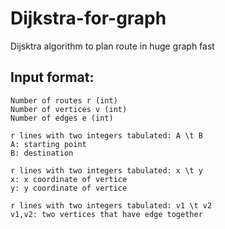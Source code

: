# Dijkstra-for-graph
Dijsktra algorithm to plan route in huge graph fast

## Input format:
```
Number of routes r (int)
Number of vertices v (int)
Number of edges e (int)
```
```
r lines with two integers tabulated: A \t B
A: starting point
B: destination
```
```
r lines with two integers tabulated: x \t y
x: x coordinate of vertice
y: y coordinate of vertice
```
```
r lines with two integers tabulated: v1 \t v2
v1,v2: two vertices that have edge together
```

